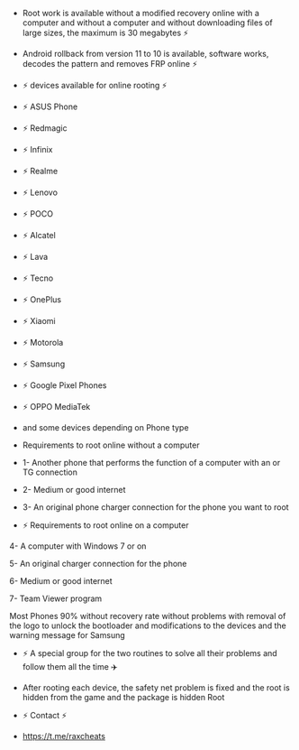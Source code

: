 - Root work is available without a modified recovery online with a computer and without a computer and without downloading files of large sizes, the maximum is 30 megabytes ⚡ 

- Android rollback from version 11 to 10 is available, software works, decodes the pattern and removes FRP online ⚡ 

- ⚡ devices available for online rooting ⚡ 

- ⚡ ASUS Phone 

- ⚡ Redmagic 

- ⚡ Infinix 

- ⚡ Realme 

- ⚡ Lenovo 

- ⚡ POCO 

- ⚡ Alcatel 

- ⚡ Lava 

- ⚡ Tecno 

- ⚡ OnePlus 

- ⚡ Xiaomi 

- ⚡ Motorola 

- ⚡ Samsung 

- ⚡ Google Pixel Phones 

- ⚡ OPPO MediaTek 

- and some devices depending on Phone type 

- Requirements to root online without a computer 

 

- 1- Another phone that performs the function of a computer with an or TG connection

- 2- Medium or good internet

- 3- An original phone charger connection for the phone you want to root 

- ⚡ Requirements to root online on a computer 

4- A computer with Windows 7 or on 

5- An original charger connection for the phone 

6- Medium or good internet 

7- Team Viewer program 

Most Phones 90% without recovery rate without problems with removal of the logo to unlock the bootloader and modifications to the devices and the warning message for Samsung 

- ⚡ A special group for the two routines to solve all their problems and follow them all the time ✈️ 

- After rooting each device, the safety net problem is fixed and the root is hidden from the game and the package is hidden Root 





- ⚡ Contact ⚡ 

- https://t.me/raxcheats

